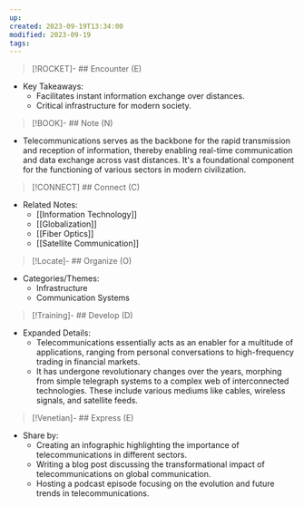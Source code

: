 ```yaml
---
up: 
created: 2023-09-19T13:34:00
modified: 2023-09-19
tags:
---
```

> [!ROCKET]- ## Encounter (E)

- Key Takeaways:
    - Facilitates instant information exchange over distances.
    - Critical infrastructure for modern society.

> [!BOOK]- ## Note (N)

- Telecommunications serves as the backbone for the rapid transmission and reception of information, thereby enabling real-time communication and data exchange across vast distances. It's a foundational component for the functioning of various sectors in modern civilization.

> [!CONNECT] ## Connect (C)

- Related Notes:
    - [[Information Technology]]
    - [[Globalization]]
    - [[Fiber Optics]]
    - [[Satellite Communication]]

> [!Locate]- ## Organize (O)

- Categories/Themes:
    - Infrastructure
    - Communication Systems

> [!Training]- ## Develop (D)

- Expanded Details:
    - Telecommunications essentially acts as an enabler for a multitude of applications, ranging from personal conversations to high-frequency trading in financial markets.
    - It has undergone revolutionary changes over the years, morphing from simple telegraph systems to a complex web of interconnected technologies. These include various mediums like cables, wireless signals, and satellite feeds.

> [!Venetian]- ## Express (E)

- Share by:
    - Creating an infographic highlighting the importance of telecommunications in different sectors.
    - Writing a blog post discussing the transformational impact of telecommunications on global communication.
    - Hosting a podcast episode focusing on the evolution and future trends in telecommunications.